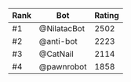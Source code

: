 Rank|Bot|Rating
---|---|---
#1|@NilatacBot|2502
#2|@anti-bot|2223
#3|@CatNail|2114
#4|@pawnrobot|1858
